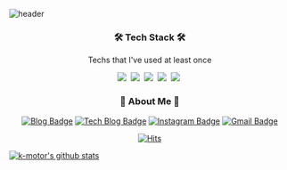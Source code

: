 ![header](https://capsule-render.vercel.app/api?type=soft&color=auto&height=150&section=header&text=HYUNWOOPARK&fontSize=70&animation=twinkling)

<h3 align="center">🛠 Tech Stack 🛠</h3>

<p align="center"> Techs that I've used at least once </p>

<p align="center">
  <img src="https://img.shields.io/badge/Python-3766AB?style=flat-square&logo=Python&logoColor=white"/></a>&nbsp 
  <img src="https://img.shields.io/badge/Java-007396?style=flat-square&logo=Java&logoColor=white"/></a>&nbsp 
  <img src="https://img.shields.io/badge/C++-00599C?style=flat-square&logo=C%2B%2B&logoColor=white"/></a>&nbsp 
  <img src="https://img.shields.io/badge/C-A8B9CC?style=flat-square&logo=C&logoColor=white"/></a>&nbsp 
  <img src="https://img.shields.io/badge/Go-11B48A?style=flat-square&logo=Go&logoColor=white"/></a>&nbsp 
</p>


<h3 align="center"> 💬 About Me 💬 </h3>

<div align=center>
  
[![Blog Badge](https://img.shields.io/badge/-Blog-92a8d1?logo=naver&logoColor=white&link=https://blog.naver.com/phw820)](https://blog.naver.com/phw820) 
[![Tech Blog Badge](http://img.shields.io/badge/-Tech%20blog-black?style=flat-square&logo=github&link=https://k-motor.github.io/)](https://k-motor.github.io/) 
[![Instagram Badge](https://img.shields.io/badge/-Instagram-dd2a7b?style=flat-square&logo=instagram&logoColor=white&link=https://www.instagram.com/goodrichnice/)](https://www.instagram.com/goodrichnice/) 
[![Gmail Badge](https://img.shields.io/badge/-Gmail-d14836?style=flat-square&logo=Gmail&logoColor=white&link=mailto:gccvia.out@gmail.com)](mailto:gccvia.out@gmail.com)
</div>



<div align=center>
  
[![Hits](https://hits.seeyoufarm.com/api/count/incr/badge.svg?url=https%3A%2F%2Fgithub.com%2Fk-motor&count_bg=%23000000&title_bg=%23555555&icon=&icon_color=%23E7E7E7&title=hits&edge_flat=false)](https://hits.seeyoufarm.com)

</div>


[![k-motor's github stats](https://github-readme-stats.vercel.app/api?username=k-motor&count_private=true&custom_title=k-motor's&nbsp;github&nbsp;🔭&bg_color=30,000000,fffff&title_color=fff&text_color=fff)](https://github.com/anuraghazra/github-readme-stats)







<!--
**k-motor/k-motor** is a ✨ _special_ ✨ repository because its `README.md` (this file) appears on your GitHub profile.

Here are some ideas to get you started:

- 🔭 I’m currently working on ...
- 🌱 I’m currently learning ...
- 👯 I’m looking to collaborate on ...
- 🤔 I’m looking for help with ...
- 💬 Ask me about ...
- 📫 How to reach me: ...
- 😄 Pronouns: ...
- ⚡ Fun fact: ...
-->
